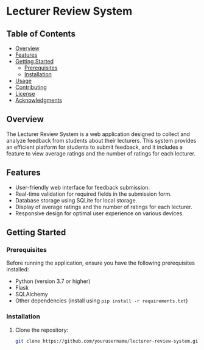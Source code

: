 # Lecturer Review System

## Table of Contents

- [Overview](#overview)
- [Features](#features)
- [Getting Started](#getting-started)
  - [Prerequisites](#prerequisites)
  - [Installation](#installation)
- [Usage](#usage)
- [Contributing](#contributing)
- [License](#license)
- [Acknowledgments](#acknowledgments)

## Overview

The Lecturer Review System is a web application designed to collect and analyze feedback from students about their lecturers. This system provides an efficient platform for students to submit feedback, and it includes a feature to view average ratings and the number of ratings for each lecturer.

## Features

- User-friendly web interface for feedback submission.
- Real-time validation for required fields in the submission form.
- Database storage using SQLite for local storage.
- Display of average ratings and the number of ratings for each lecturer.
- Responsive design for optimal user experience on various devices.

## Getting Started

### Prerequisites

Before running the application, ensure you have the following prerequisites installed:

- Python (version 3.7 or higher)
- Flask
- SQLAlchemy
- Other dependencies (install using `pip install -r requirements.txt`)

### Installation

1. Clone the repository:

   ```bash
   git clone https://github.com/yourusername/lecturer-review-system.git


